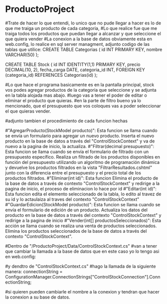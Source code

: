 # ProductoProject
#Trate de hacer lo que entendi, lo unico que no pude llegar a hacer es lo de que me traiga un producto de cada categoria,
#Lo que realice fue que me traiga todos los productos que puedan llegar a alcanzar y que seleccione el que quiera vender
#La conexion a la base de datos obviamente esta en web.config, lo realice en sql server managment, adjunto codigo de las tablas que utilice:
CREATE TABLE Categorias (
    id INT PRIMARY KEY,
    nombre VARCHAR(50)
);

CREATE TABLE Stock (
	id INT IDENTITY(1,1) PRIMARY KEY,
    precio DECIMAL(10, 2),
    fecha_carga DATE,
    categoria_id INT,
    FOREIGN KEY (categoria_id) REFERENCES Categorias(id)
);

#Lo que hace el programa basicamente es en la pantalla principal, stock vos podes agregar productos de la categoria que seleccione y se adjunta en la tabla alojada mas abajo.
#luego vas a tener el poder de editar o eliminar el producto que quieras.
#en la parte de filtro bueno ya lo mencionado, que el presupuesto que vos coloques vas a poder seleccionar el que quieras vender.

#adjunto tambien el procedimiento de cada funcion hechas



#"AgregarProducto(StockModel producto)": Esta funcion se llama cuando se envía un formulario para agregar un nuevo producto. Inserta el nuevo producto en la base de datos a través del "ControlStockContext" y va de nuevo a la pagina de inicio, la actualiza.
#"Filtrar(decimal presupuesto)": Esta funcion se llama cuando se envía el formulario de filtrado con un presupuesto específico. Realiza un filtrado de los productos disponibles en función del presupuesto utilizando un algoritmo de programación dinámica y devuelve los productos filtrados en la vista "FiltrarResultados.cshtml" junto con la diferencia entre el presupuesto y el precio total de los productos filtrados.
#"Eliminar(int id)": Esta funcion Elimina el producto de la base de datos a través de contexto "ControlStockContext" y redirige a la pagina de inicio, el proceso de eliminacion lo hace por id
#"Editar(int id)": Esta funcion edita el elemento seleccionado de la tabla, lo edito al travez de su id y lo actaulaiza al traves del contexto "ControlStockContext"
#"GuardarEdicion(StockModel producto)": Esta funcion se llama cuando se envía el formulario de edición de un producto. Actualiza los datos del producto en la base de datos a través del contexto "ControlStockContext" y redirige a la pagina de inicio
#"Vender(int[] productosSeleccionados)": Esta acción se llama cuando se realiza una venta de productos seleccionados. Elimina los productos seleccionados de la base de datos a través del contexto "ControlStockContext".



#Dentro de "/ProductoProject/Data/ControlStockContext.cs"
#van a tener que cambiar la llamada a la base de datos que en este caso yo lo tengo asi en web.config:

  <connectionStrings>
    <add name="ControlStockConnection" connectionString="Data Source=JONATHAN-DEV;Integrated Security=true;Initial Catalog=ControlStock" providerName="System.Data.SqlClient" />
  </connectionStrings>
  
#y dendtro de "ControlStockContext.cs"
#hago la llamada de la siguiente manera:
connectionString = ConfigurationManager.ConnectionStrings["ControlStockConnection"].ConnectionString;

#si quieren pueden cambiarle el nombre a la conexion y tendran que hacer la conexion a su base de datos.


